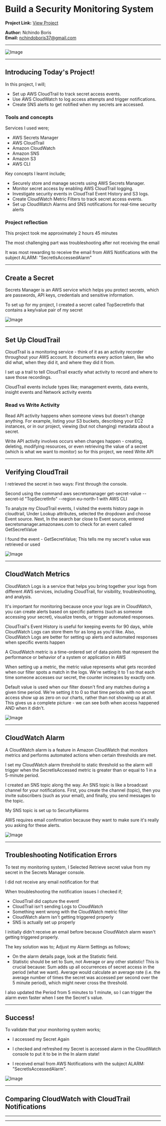 # Build a Security Monitoring System

**Project Link:** [View Project](http://learn.nextwork.org/projects/aws-security-monitoring)

**Author:** Nchindo Boris  
**Email:** nchindoboris37@gmail.com

---

![Image](http://learn.nextwork.org/soothed_rose_serene_peach/uploads/aws-security-monitoring_reghtjy)

---

## Introducing Today's Project!

In this project, I will;
- Set up AWS CloudTrail to track secret access events.
- Use AWS CloudWatch to log access attempts and trigger notifications.
- Create SNS alerts to get notified when my secrets are accessed.

### Tools and concepts

Services I used were;
- AWS Secrets Manager
- AWS CloudTrail
- Amazon CloudWatch
- Amazon SNS
- Amazon S3
- AWS CLI

Key concepts I learnt include;
- Securely store and manage secrets using AWS Secrets Manager.
- Monitor secret access by enabling AWS CloudTrail logging.
- Investigate security events in CloudTrail Event History and S3 logs.
- Create CloudWatch Metric Filters to track secret access events.
- Set up CloudWatch Alarms and SNS notifications for real-time security alerts

### Project reflection

This project took me approximately 2 hours 45 minutes

The most challenging part was troubleshooting after not receiving the email  

It was most rewarding to receive the email from AWS Notifications with the subject ALARM: "SecretIsAccessedAlarm"

---

## Create a Secret

Secrets Manager is an AWS service which helps you protect secrets, which are passwords, API keys, credentials and sensitive information. 


To set up for my project, I created a secret called TopSecretInfo that contains a key/value pair of my secret

![Image](http://learn.nextwork.org/soothed_rose_serene_peach/uploads/aws-security-monitoring_o5p6q7r8)

---

## Set Up CloudTrail

CloudTrail is a monitoring service - think of it as an activity recorder throughout your AWS account. It documents every action taken, like who did what, when they did it, and where they did it from. 

I set up a trail to tell CloudTrail exactly what activity to record and where to save those recordings.

CloudTrail events include types like; management events, data events, insight events and Network activity events

### Read vs Write Activity

Read API activity happens when someone views but doesn't change anything. For example, listing your S3 buckets, describing your EC2 instances, or in our project, viewing (but not changing) metadata about a secret. 

Write API activity involves occurs when changes happen - creating, deleting, modifying resources, or even retrieving the value of a secret (which is what we want to monitor) so for this project, we need Write API

---

## Verifying CloudTrail

I retrieved the secret in two ways: First through the console. 

Second using the command aws secretsmanager get-secret-value --secret-id "TopSecretInfo" --region eu-north-1 with AWS CLI

To analyze my CloudTrail events, I visited the events history page in cloudtrail,  Under Lookup attributes, selected the dropdown and choose Event source.
Next, In the search bar close to Event source, entered secretsmanager.amazonaws.com to check for an event called GetSecretValue

I found the event - GetSecretValue; This tells me my secret's value was retrieved or used

![Image](http://learn.nextwork.org/soothed_rose_serene_peach/uploads/aws-security-monitoring_s8t9u0v1)

---

## CloudWatch Metrics

CloudWatch Logs is a service that helps you bring together your logs from different AWS services, including CloudTrail, for visibility, troubleshooting, and analysis. 

It's important for monitoring because once your logs are in CloudWatch, you can create alerts based on specific patterns (such as someone accessing your secret), visualize trends, or trigger automated responses.

CloudTrail's Event History is useful for keeping events for 90 days, while CloudWatch Logs can store them for as long as you'd like. Also, CloudWatch Logs are better for setting up alerts and automated responses when specific events happen

A CloudWatch metric is a time-ordered set of data points that represent the performance or behavior of a system or application in AWS

When setting up a metric, the metric value represents what gets recorded when our filter spots a match in the logs. We're setting it to 1 so that each time someone accesses our secret, the counter increases by exactly one. 

Default value is used when our filter doesn't find any matches during a given time period. We're setting it to 0 so that time periods with no secret access show up as zero on our charts, rather than not showing up at all. 
This gives us a complete picture - we can see both when access happened AND when it didn't.

![Image](http://learn.nextwork.org/soothed_rose_serene_peach/uploads/aws-security-monitoring_a9b0c1d2)

---

## CloudWatch Alarm

A CloudWatch alarm is a feature in Amazon CloudWatch that monitors metrics and performs automated actions when certain thresholds are met.

I set my CloudWatch alarm threshold to static threshold so the alarm will trigger when the SecretIsAccessed metric is greater than or equal to 1 in a 5-minute period.

I created an SNS topic along the way. An SNS topic is  like a broadcast channel for your notifications. First, you create the channel (topic), then you invite subscribers (such as your email), and finally, you send messages to the topic. 

My SNS topic is set up to SecurityAlarms

AWS requires email confirmation because they want to make sure it's really you asking for these alerts. 


![Image](http://learn.nextwork.org/soothed_rose_serene_peach/uploads/aws-security-monitoring_fsdghstt)

---

## Troubleshooting Notification Errors

To test my monitoring system, I Selected Retrieve secret value from my secret in the Secrets Manager console. 

I did not receive any email notification for that 

When troubleshooting the notification issues I checked if;
- CloudTrail did capture the event!
- CloudTrail isn't sending Logs to CloudWatch 
- Something went wrong with the CloudWatch metric filter 
- CloudWatch alarm isn't getting triggered properly
- SNS is actually set up properly

I initially didn't receive an email before because CloudWatch alarm wasn't getting triggered properly. 

The key solution was to; Adjust my Alarm Settings as follows;
- On the alarm details page, look at the Statistic field.
- Statistic should be set to Sum, not Average or any other statistic! 
This is crucial because:
Sum adds up all occurrences of secret access in the period (what we want).
Average would calculate an average rate (i.e. the average number of times the secret was accessed per second over the 5 minute period), which might never cross the threshold.

I also updated the Period from 5 minutes to 1 minute, so I can trigger the alarm even faster when I see the Secret's value.

---

## Success!

To validate  that your monitoring system works;
- I accessed my Secret Again

- I checked and refreshed my Secret is accessed alarm in the CloudWatch console to put it to be in the In alarm state!

- I received email from AWS Notifications with the subject ALARM: "SecretIsAccessedAlarm".

![Image](http://learn.nextwork.org/soothed_rose_serene_peach/uploads/aws-security-monitoring_ageraergearge)

---

## Comparing CloudWatch with CloudTrail Notifications

---

---
